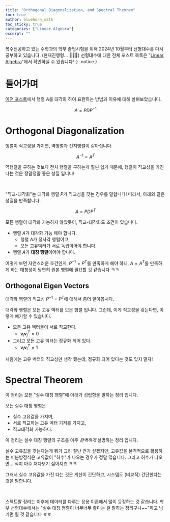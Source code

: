 ```yaml
---
title: "Orthogonal Diagonalization, and Spectral Theorem"
toc: true
author: bluehorn_math
toc_sticky: true
categories: ["Linear Algebra"]
excerpt: ""
---
```


복수전공하고 있는 수학과의 학부 졸업시험을 위해 2024년 10월부터 선형대수를 다시 공부하고 있습니다. (현재진행형... 🏃‍♂️‍➡️) 선형대수에 대한 전체 포스트 목록은 "[Linear Algebra](/categories/linear-algebra)"에서 확인하실 수 있습니다!
{: .notice }

# 들어가며

[이전 포스트](/2025/03/15/diagonalization/)에서 행렬 $A$를 대각화 하여 표현하는 방법과 이유에 대해 살펴보았습니다.

$$
A = P D P^{-1}
$$

# Orthogonal Diagonalization

행렬이 직교성을 가지면, 역행렬과 전치행렬이 같아집니다.

$$
A^{-1} = A^{T}
$$

역행렬을 구하는 것보다 전치 행렬을 구하는게 훨씬 쉽기 때문에, 행렬이 직교성을 가진다는 것은 정말정말 좋은 성질 입니다!

<br/>

"직교-대각화"는 대각화 행렬 $P$가 직교성을 갖는 경우를 말합니다! 따라서, 아래와 같은 성질을 만족합니다.

<div class="definition" markdown="1">

$$
A = P D P^{T}
$$

</div>

모든 행렬이 대각화 가능하지 않았듯이, 직교-대각화도 조건이 있습니다.

- 행렬 $A$가 대각화 가능 해야 합니다.
  - 행렬 $A$가 정사각 행렬이고,
  - 모든 고유벡터가 서로 독립이어야 합니다.
- <span class="red">행렬 $A$가 **대칭 행렬**이어야 합니다.</span>

어떻게 보면 자연스러운 조건인게, $P^{-1} = P^T$를 만족하게 해야 하니, $A = A^T$를 만족하게 하는 대칭성이 당연히 원본 행렬에 필요할 것 같습니다 ㅋㅋ


## Orthogonal Eigen Vectors

대각화 행렬의 직교성 $P^{-1} = P^T$에 대해서 좀더 알아봅시다.

대각화 행렬은 모든 고유 벡터를 모은 행렬 입니다. 그런데, 이게 직교성을 갖는다면, 이렇게 얘기할 수 있습니다.

- 모든 고유 벡터들이 서로 직교한다.
  - $\mathbf{v}_i \mathbf{v}_j^T = 0$
- 그리고 모든 고유 벡터는 정규화 되어 있다.
  - $\mathbf{v}_i \mathbf{v}_i^T = 1$

처음에는 고유 벡터의 직교성만 생각 했는데, 정규화 되어 있다는 것도 잊지 말자!


# Spectral Theorem

이 정리는 모든 "실수 대칭 행렬"에 아래가 성립함을 말하는 정리 입니다.

<div class="theorem" markdown="1">

모든 실수 대칭 행렬은

- 실수 고유값을 가지며,
- 서로 직교하는 고유 벡터 기저를 가지고,
- 직교대각화 가능하다.

</div>

이 정리는 실수 대칭 행렬의 구조를 아주 *완벽하게* 설명하는 정리 입니다.

실수 고유값을 갖는다는게 뭐가 그리 잘난 건가 싶겠지만, 고유값을 본격적으로 활용하는 미분방정식은 고유값이 "허수"가 나오는 경우가 정말 많습니다. 그리고 허수가 나오면... 식이 아주 처다보기 싫어지죠 ㅋㅋ

그래서 실수 고유값을 가진 다는 것은 계산이 간단하고, 시스템도 (비교적) 간단한다는 것을 말합니다.

<br/>

스펙트랄 정리는 이후에 데이터를 다루는 응용 이론에서 많이 등장하는 것 같습니다.
학부 선형대수에서는 "실수 대칭 행렬이 너무너무 좋다는 걸 말하는 정리구나~~"하고 넘기면 될 것 같습니다 ㅎㅎ
